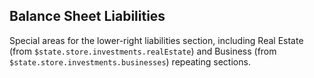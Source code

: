 ## Balance Sheet Liabilities

Special areas for the lower-right liabilities section, including Real Estate (from `$state.store.investments.realEstate`) and Business (from `$state.store.investments.businesses`) repeating sections.
